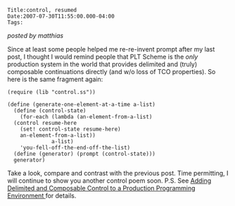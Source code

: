 
    Title:control, resumed
    Date:2007-07-30T11:55:00.000-04:00
    Tags:

*posted by matthias*

Since at least some people helped me re-re-invent prompt after my last post, I thought I would remind people that PLT Scheme is the _only_ production system in the world that provides delimited and (truly) composable continuations directly (and w/o loss of TCO properties). So here is the same fragment again: 

```racket
(require (lib "control.ss"))

(define (generate-one-element-at-a-time a-list)
  (define (control-state)
    (for-each (lambda (an-element-from-a-list)
  (control resume-here
    (set! control-state resume-here)
    an-element-from-a-list))
              a-list)
    'you-fell-off-the-end-off-the-list)
  (define (generator) (prompt (control-state)))
  generator)
```

Take a look, compare and contrast with the previous post. Time permitting, I will continue to show you another control poem soon. P.S. See [Adding Delimited and Composable Control to a Production Programming Environment ](http://www.ccs.neu.edu/scheme/pubs/#icfp07-fyf) for details.